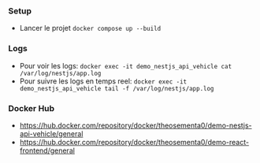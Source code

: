 ### Setup

- Lancer le projet `docker compose up --build`

### Logs

- Pour voir les logs: `docker exec -it demo_nestjs_api_vehicle cat /var/log/nestjs/app.log`
- Pour suivre les logs en temps reel: `docker exec -it demo_nestjs_api_vehicle tail -f /var/log/nestjs/app.log`

### Docker Hub
- https://hub.docker.com/repository/docker/theosementa0/demo-nestjs-api-vehicle/general 
- https://hub.docker.com/repository/docker/theosementa0/demo-react-frontend/general